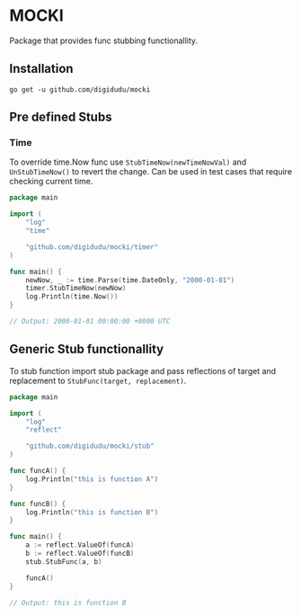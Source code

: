 # MOCKI

Package that provides func stubbing functionallity.

## Installation

```
go get -u github.com/digidudu/mocki
```

## Pre defined Stubs

### Time

To override time.Now func use `StubTimeNow(newTimeNowVal)` and `UnStubTimeNow()` to revert the change. Can be used in test cases that require checking current time.

```go
package main

import (
	"log"
	"time"

	"github.com/digidudu/mocki/timer"
)

func main() {
	newNow, _ := time.Parse(time.DateOnly, "2000-01-01")
	timer.StubTimeNow(newNow)
	log.Println(time.Now())
}

// Output: 2000-01-01 00:00:00 +0000 UTC
```

## Generic Stub functionallity

To stub function import stub package and pass reflections of target and replacement to `StubFunc(target, replacement)`.

```go
package main

import (
	"log"
	"reflect"

	"github.com/digidudu/mocki/stub"
)

func funcA() {
	log.Println("this is function A")
}

func funcB() {
	log.Println("this is function B")
}

func main() {
	a := reflect.ValueOf(funcA)
	b := reflect.ValueOf(funcB)
	stub.StubFunc(a, b)

	funcA()
}

// Output: this is function B
```
